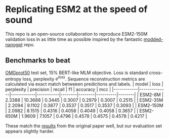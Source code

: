 # Replicating ESM2 at the speed of sound
This repo is an open-source collaboration to reproduce ESM2-150M validation loss in as little time as possible inspired by the fantastic [modded-nanogpt](https://github.com/KellerJordan/modded-nanogpt) repo. 

## Benchmarks to beat
[OMGprot50](https://huggingface.co/datasets/Synthyra/omg_prot50) test set, 15% BERT-like MLM objective.
Loss is standard cross-entropy loss, perplexity $e^{loss}$. Sequence reconstruction metrics are calculated via exact match betweeen predictions and labels.
| model      | loss         | perplexity | precision | recall |  f1    | accuracy |  mcc   |
|------------|--------------|------------|-----------|--------|--------|----------|--------|
| ESM2-8M    | 2.3388       | 10.3688    | 0.3445    | 0.3007 | 0.2979 | 0.3007   | 0.2515 |
| ESM2-35M   | 2.2094       | 9.1102     | 0.3877    | 0.3537 | 0.3517 | 0.3537   | 0.3093 |
| ESM2-150M  | 2.0982       | 8.1515     | 0.4316    | 0.4058 | 0.4049 | 0.4058   | 0.3657 |
| ESM2-650M  | 1.9609       | 7.1057     | 0.4796    | 0.4578 | 0.4575 | 0.4578   | 0.4217 |

These match the [results](https://github.com/Synthyra/SpeedRunningESM2/pull/2#issue-2756280840) from the original paper well, but our evaluation set appears slightly harder.
